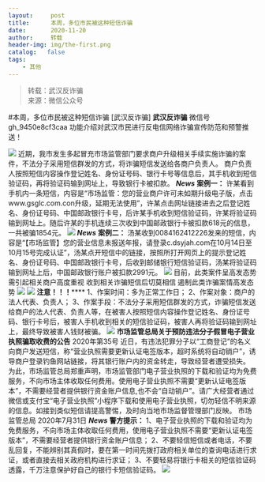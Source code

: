 ```yaml
---
layout:     post
title:      本周，多位市民被这种短信诈骗
date:       2020-11-20
author:     转载
header-img: img/the-first.png
catalog:   false
tags:
    - 其他
---
```


<blockquote><p>转载：武汉反诈骗<br>
来源：微信公众号</p></blockquote>

#本周，多位市民被这种短信诈骗
[武汉反诈骗]
**武汉反诈骗**
微信号gh_9450e8cf3caa
功能介绍对武汉市民进行反电信网络诈骗宣传防范和预警推送！

![]({{site.baseurl}}/postimg/Fc1abRIOLWNhibOftYH3jqEiavLxKrFg7Ijyg46SgAdlwLUIpic2oia3MbMlC3lw8Lviajia4Wwqkbf8JR4m2iaPhL2Zw.gif)
近期，我市发生多起冒充市场监管部门要求商户升级相关手续实施诈骗的案件，不法分子采用短信群发的方式，将诈骗短信发送给各商户负责人。
商户负责人按照短信内容操作登记姓名、身份证号码、银行卡号等信息后，其手机收到短信验证码，再将验证码输到网址上，导致银行卡被扣款。
**_News_**
**案例一：**
许某看到手机内一条短信，内容是“市场监管：您的营业商户许可未如期升级电子版，点击www.gsglc.com.con升级，延期无法使用”，许某点击网址链接进去之后登记姓名、身份证号码、中国邮政银行卡号，后许某手机收到短信验证码，许某将验证码输到网址上。随后许某的手机连续三次收到中国邮政银行卡被扣款618元的信息，一共被骗1854元。
![]({{site.baseurl}}/postimg/cNN8rcfVgKyFoVGbT6d2P2su02bBnjaicVgpYA5pMgNt7FC2hSQyovAtt2NMREpaR22B3HD1pUibHfHenzNHQGhw.png)
**_News_**
**案例二：**
汤某收到0084162412226发来的短信，内容是“【市场监管】您的营业信息未报送年报，请登录c.dsyjah.com在10月14日至10月15号完成认证”，汤某点开短信中的链接，按照所打开网页上的提示登记姓名、身份证号码、中国邮政银行卡号，后收到邮储银行短信验证码，汤某将验证码输到网址上后，中国邮政银行账户被扣款2991元。
![]({{site.baseurl}}/postimg/Fc1abRIOLWNhibOftYH3jqEiavLxKrFg7ITEMFP1oQ31XJ3LaicK1huianIL0fvl8h7oXXoqdxuia6ErJyqnyTUJnQA.gif)
目前，此类案件呈高发态势
需引起相关商户高度重视
收到相关诈骗短信后切莫相信
遏制此类诈骗案情高发态势
![]({{site.baseurl}}/postimg/zwekYTSQHwDjicibR1mE0TppDmXjlb85lxXX2EpRwibQfexSDqgnI9IoHoKHoniaLNicbj3lVmKtkricv3VktWmym6Kw.jpeg)
![]({{site.baseurl}}/postimg/zwekYTSQHwDjicibR1mE0TppDmXjlb85lxCeeFQSC24ibnfCrFw5MA85I1nhCsXU3htrto3v4Mu99pK0uaE62zFXw.jpeg)
**注意！！！******
1、作案时间：多为正常工作日；
2、作案对象：商户的法人代表、负责人；
3、作案手段：不法分子采用短信群发的方式，诈骗短信发送给商户的法人代表、负责人等，在被害人按照短信内容操作登记姓名、身份证号码、银行卡号后，被害人手机收到相关的短信验证码，被害人再将验证码输到网址上，最终导致被害人钱财被骗。
![]({{site.baseurl}}/postimg/Fc1abRIOLWNhibOftYH3jqEiavLxKrFg7IQ3MmypqoKJdWsg81jwoD03jWFVw5dmZ0gVBfIYzpZaGm2wkmUBEWZg.png)
**市场监管总局关于预防违法分子假冒电子营业执照骗取收费的公告**
2020年第35号
近日，有违法犯罪分子以“工商登记”的名义向商户发送短信，称“营业执照需要更新认证电签版本，超时系统将自动销户”，诱导商户登录钓鱼网站链接，将其银行账户内的资金转走，导致经营者遭受损失。
为此，市场监管总局郑重声明，市场监管部门电子营业执照的下载和验证均为免费服务，不向市场主体收取任何费用。使用电子营业执照不需要“更新认证电签版本”，不需要经营者提供银行资金账户信息,也不会“自动销户”。请广大经营者通过微信或支付宝“电子营业执照”小程序下载和使用电子营业执照，切勿轻信不明来源的信息。如接到类似短信请提高警惕，及时向当地市场监督管理部门反映。
市场监管总局
2020年7月31日
**_News_**
**警方提示：**
1、电子营业执照的下载和验证均为免费服务，不向市场主体收取任何费用，使用电子营业执照不需要“更新认证电签版本”，不需要经营者提供银行资金账户信息；
2、不要轻信短信或者电话，不要乱回复，不能辨别其真假时，要在第一时间先拨打政府相关单位的查询电话进行求证，或者直接去相关政府机构进行求证；
3、不要轻易将银行卡相关的短信验证码透露，千万注意保护好自己的银行卡短信验证码。
![]({{site.baseurl}}/postimg/8wBAcE4t1v45GDHOoXLVCSZxIvMlVbichgf7XAHvzZQNNxr4d5RITrbHhqdoH5Ll9eH85Bg09TFpIxMkTia4TOQQ.jpeg)
